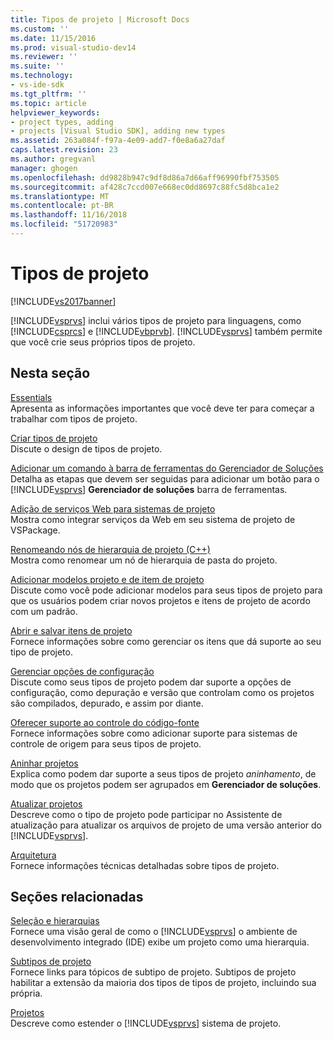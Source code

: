 ```yaml
---
title: Tipos de projeto | Microsoft Docs
ms.custom: ''
ms.date: 11/15/2016
ms.prod: visual-studio-dev14
ms.reviewer: ''
ms.suite: ''
ms.technology:
- vs-ide-sdk
ms.tgt_pltfrm: ''
ms.topic: article
helpviewer_keywords:
- project types, adding
- projects [Visual Studio SDK], adding new types
ms.assetid: 263a084f-f97a-4e09-add7-f0e8a6a27daf
caps.latest.revision: 23
ms.author: gregvanl
manager: ghogen
ms.openlocfilehash: dd9828b947c9df8d86a7d66aff96990fbf753505
ms.sourcegitcommit: af428c7ccd007e668ec0dd8697c88fc5d8bca1e2
ms.translationtype: MT
ms.contentlocale: pt-BR
ms.lasthandoff: 11/16/2018
ms.locfileid: "51720983"
---
```

# <a name="project-types"></a>Tipos de projeto
[!INCLUDE[vs2017banner](../../includes/vs2017banner.md)]

[!INCLUDE[vsprvs](../../includes/vsprvs-md.md)] inclui vários tipos de projeto para linguagens, como [!INCLUDE[csprcs](../../includes/csprcs-md.md)] e [!INCLUDE[vbprvb](../../includes/vbprvb-md.md)]. [!INCLUDE[vsprvs](../../includes/vsprvs-md.md)] também permite que você crie seus próprios tipos de projeto.  
  
## <a name="in-this-section"></a>Nesta seção  
 [Essentials](../../extensibility/internals/project-type-essentials.md)  
 Apresenta as informações importantes que você deve ter para começar a trabalhar com tipos de projeto.  
  
 [Criar tipos de projeto](../../extensibility/internals/creating-project-types.md)  
 Discute o design de tipos de projeto.  
  
 [Adicionar um comando à barra de ferramentas do Gerenciador de Soluções](../../extensibility/adding-a-command-to-the-solution-explorer-toolbar.md)  
 Detalha as etapas que devem ser seguidas para adicionar um botão para o [!INCLUDE[vsprvs](../../includes/vsprvs-md.md)] **Gerenciador de soluções** barra de ferramentas.  
  
 [Adição de serviços Web para sistemas de projeto](../../misc/adding-web-services-to-project-systems.md)  
 Mostra como integrar serviços da Web em seu sistema de projeto de VSPackage.  
  
 [Renomeando nós de hierarquia de projeto (C++)](../../misc/renaming-project-hierarchy-nodes-cpp.md)  
 Mostra como renomear um nó de hierarquia de pasta do projeto.  
  
 [Adicionar modelos projeto e de item de projeto](../../extensibility/internals/adding-project-and-project-item-templates.md)  
 Discute como você pode adicionar modelos para seus tipos de projeto para que os usuários podem criar novos projetos e itens de projeto de acordo com um padrão.  
  
 [Abrir e salvar itens de projeto](../../extensibility/internals/opening-and-saving-project-items.md)  
 Fornece informações sobre como gerenciar os itens que dá suporte ao seu tipo de projeto.  
  
 [Gerenciar opções de configuração](../../extensibility/internals/managing-configuration-options.md)  
 Discute como seus tipos de projeto podem dar suporte a opções de configuração, como depuração e versão que controlam como os projetos são compilados, depurado, e assim por diante.  
  
 [Oferecer suporte ao controle do código-fonte](../../extensibility/internals/supporting-source-control.md)  
 Fornece informações sobre como adicionar suporte para sistemas de controle de origem para seus tipos de projeto.  
  
 [Aninhar projetos](../../extensibility/internals/nesting-projects.md)  
 Explica como podem dar suporte a seus tipos de projeto *aninhamento*, de modo que os projetos podem ser agrupados em **Gerenciador de soluções**.  
  
 [Atualizar projetos](../../extensibility/internals/upgrading-projects.md)  
 Descreve como o tipo de projeto pode participar no Assistente de atualização para atualizar os arquivos de projeto de uma versão anterior do [!INCLUDE[vsprvs](../../includes/vsprvs-md.md)].  
  
 [Arquitetura](../../extensibility/internals/project-types-architecture.md)  
 Fornece informações técnicas detalhadas sobre tipos de projeto.  
  
## <a name="related-sections"></a>Seções relacionadas  
 [Seleção e hierarquias](../../extensibility/internals/hierarchies-and-selection.md)  
 Fornece uma visão geral de como o [!INCLUDE[vsprvs](../../includes/vsprvs-md.md)] o ambiente de desenvolvimento integrado (IDE) exibe um projeto como uma hierarquia.  
  
 [Subtipos de projeto](../../extensibility/internals/project-subtypes.md)  
 Fornece links para tópicos de subtipo de projeto. Subtipos de projeto habilitar a extensão da maioria dos tipos de tipos de projeto, incluindo sua própria.  
  
 [Projetos](../../extensibility/internals/projects.md)  
 Descreve como estender o [!INCLUDE[vsprvs](../../includes/vsprvs-md.md)] sistema de projeto.


